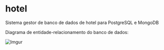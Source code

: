 # hotel

Sistema gestor de banco de dados de hotel para PostgreSQL e MongoDB

Diagrama de entidade-relacionamento do banco de dados:

![Imgur](https://imgur.com/Yw8thU2.jpg)
